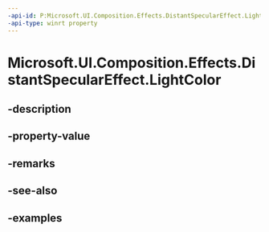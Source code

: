 ```yaml
---
-api-id: P:Microsoft.UI.Composition.Effects.DistantSpecularEffect.LightColor
-api-type: winrt property
---
```


<!-- Property syntax.
public Color LightColor { get;  set; }
-->

# Microsoft.UI.Composition.Effects.DistantSpecularEffect.LightColor

## -description

## -property-value

## -remarks

## -see-also

## -examples


